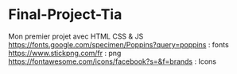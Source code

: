 # Final-Project-Tia
 Mon premier projet avec HTML CSS & JS
https://fonts.google.com/specimen/Poppins?query=poppins : fonts
https://www.stickpng.com/fr : png
https://fontawesome.com/icons/facebook?s=&f=brands : Icons
